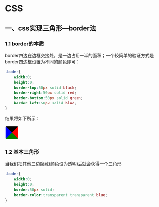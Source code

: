 # CSS

## 一、css实现三角形—border法

### 1.1 border的本质

border四边在边框交接处，是一边占用一半的面积；一个较简单的验证方式是border四边框设置为不同的颜色即可：

```css
.boder{
    width:0;
    height:0;
    border-top:50px solid black;
    border-right:50px solid red;
    border-bottom:50px solid green;
    border-left:50px solid blue;
}
```

结果将如下所示：

![image-20220408104914640](https://raw.githubusercontent.com/ying010/pic-repo/master/img/20220408104915.png)

### 1.2 基本三角形

当我们把其他三边隐藏(颜色设为透明)后就会获得一个三角形

```css
.boder{
    width:0;
    height:0;
    border:50px solid;
    border-color:transparent transparent blue;
}
```

